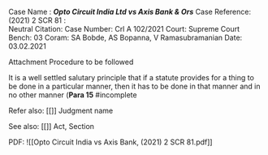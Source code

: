 Case Name : ***Opto Circuit India Ltd vs Axis Bank & Ors***
Case Reference: (2021) 2 SCR 81 :  
Neutral Citation:
Case Number: Crl A 102/2021
Court: Supreme Court
Bench: 03
Coram: SA Bobde, AS Bopanna, V Ramasubramanian
Date: 03.02.2021

Attachment
Procedure to be followed


It is a well settled salutary principle that if a statute provides for a thing to be done in a particular manner, then it has to be done in that manner and in no other manner (**Para 15** #incomplete 

Refer also:
[[]]
Judgment name

See also:
[[]] 
Act, Section

PDF:
![[Opto Circuit India vs Axis Bank, (2021) 2 SCR 81.pdf]]